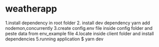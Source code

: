 # weatherapp
1.install dependency in root folder
2. install dev dependency yarn add nodemon,concurrently
3.create config.env file inside config folder and peste data from env_example file
4.locate inside client folder and install dependencies
5.running application
$ yarn dev
